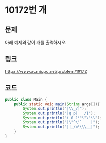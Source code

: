 # 10172번 개

## 문제

아래 예제와 같이 개를 출력하시오.

## 링크

https://www.acmicpc.net/problem/10172

## 코드

```java
public class Main {
	public static void main(String args[]){
        System.out.println("|\\_/|");
        System.out.println("|q p|   /}");
        System.out.println("( 0 )\"\"\"\\");
        System.out.println("|\"^\"`    |");
        System.out.println("||_/=\\\\__|");
    }
}
```